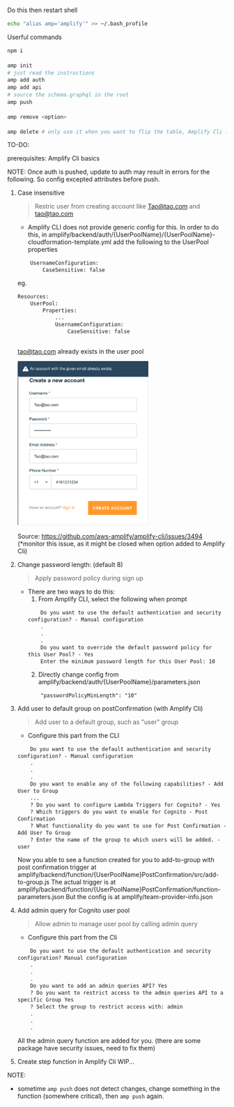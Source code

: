 Do this then restart shell
```bash
echo "alias amp='amplify'" >> ~/.bash_profile
```


Userful commands

```bash
npm i

amp init
# just read the instructions
amp add auth
amp add api
# source the schema.graphql in the root
amp push

amp remove <option>

amp delete # only use it when you want to flip the table, Amplify Cli is infested with bugs
```

TO-DO:

prerequisites: Amplify Cli basics

NOTE: Once auth is pushed, update to auth may result in errors for the following. So config excepted attributes before push.

1. Case insensitive 
    > Restric user from creating account like Tao@tao.com and tao@tao.com
    - Amplify CLI does not provide generic config for this. In order to do this, in amplify/backend/auth/{UserPoolName}/{UserPoolName}-cloudformation-template.yml
    add the following to the UserPool properties
    ```
        UsernameConfiguration:
            CaseSensitive: false
    ```
    eg.
    ```
    Resources:
        UserPool:
            Properties:
                ...
                UsernameConfiguration:
                    CaseSensitive: false
                
    ```
    tao@tao.com already exists in the user pool

    <img src="./readmeimg/caseinsensitivetesting.png" width="300" alt="Case Insensitive Testing">

    Source: https://github.com/aws-amplify/amplify-cli/issues/3494 (*monitor this issue, as it might be closed when option added to Amplify Cli)

2. Change password length: (default 8)
    > Apply password policy during sign up
    - There are two ways to do this:
        1. From Amplify CLI, select the following when prompt
        ``` 
            Do you want to use the default authentication and security configuration? - Manual configuration
            .
            .
            .
            Do you want to override the default password policy for this User Pool? - Yes
            Enter the minimum password length for this User Pool: 10
        ```
        2. Directly change config from amplify/backend/auth/{UserPoolName}/parameters.json
        ```
            "passwordPolicyMinLength": "10"
        ```
    
3. Add user to default group on postConfirmation (with Amplify Cli)
    > Add user to a default group, such as "user" group 
    - Configure this part from the CLI
    ```
        Do you want to use the default authentication and security configuration? - Manual configuration
        .
        .
        .
        Do you want to enable any of the following capabilities? - Add User to Group
        ...
        ? Do you want to configure Lambda Triggers for Cognito? - Yes
        ? Which triggers do you want to enable for Cognito - Post Confirmation
        ? What functionality do you want to use for Post Confirmation - Add User To Group
        ? Enter the name of the group to which users will be added. - user
    ```
    Now you able to see a function created for you to add-to-group with post confirmation trigger at amplify/backend/function/{UserPoolName}PostConfirmation/src/add-to-group.js
    The actual trigger is at amplify/backend/function/{UserPoolName}PostConfirmation/function-parameters.json
    But the config is at amplify/team-provider-info.json

4. Add admin query for Cognito user pool
    > Allow admin to manage user pool by calling admin query
    - Configure this part from the Cli
    ```
        Do you want to use the default authentication and security configuration? Manual configuration
        .
        .
        .
        Do you want to add an admin queries API? Yes
        ? Do you want to restrict access to the admin queries API to a specific Group Yes
        ? Select the group to restrict access with: admin
        .
        .
        .
    ```
    All the admin query function are added for you.
    (there are some package have security issues, need to fix them)

5. Create step function in Amplify Cli
    WIP...


NOTE: 

-   sometime ```amp push``` does not detect changes, change something in the function (somewhere critical), then ```amp push``` again.

